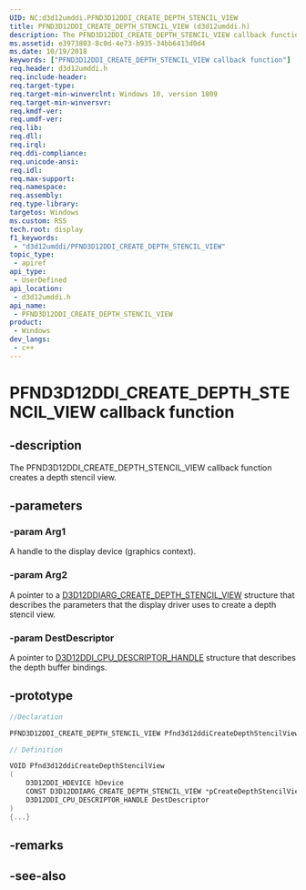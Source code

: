 ```yaml
---
UID: NC:d3d12umddi.PFND3D12DDI_CREATE_DEPTH_STENCIL_VIEW
title: PFND3D12DDI_CREATE_DEPTH_STENCIL_VIEW (d3d12umddi.h)
description: The PFND3D12DDI_CREATE_DEPTH_STENCIL_VIEW callback function creates a depth stencil view.
ms.assetid: e3973803-8c0d-4e73-b935-34bb6413d0d4
ms.date: 10/19/2018
keywords: ["PFND3D12DDI_CREATE_DEPTH_STENCIL_VIEW callback function"]
req.header: d3d12umddi.h
req.include-header: 
req.target-type: 
req.target-min-winverclnt: Windows 10, version 1809
req.target-min-winversvr: 
req.kmdf-ver: 
req.umdf-ver: 
req.lib: 
req.dll: 
req.irql: 
req.ddi-compliance: 
req.unicode-ansi: 
req.idl: 
req.max-support: 
req.namespace: 
req.assembly: 
req.type-library: 
targetos: Windows
ms.custom: RS5
tech.root: display
f1_keywords:
 - "d3d12umddi/PFND3D12DDI_CREATE_DEPTH_STENCIL_VIEW"
topic_type:
 - apiref
api_type:
 - UserDefined
api_location:
 - d3d12umddi.h
api_name:
 - PFND3D12DDI_CREATE_DEPTH_STENCIL_VIEW
product:
 - Windows
dev_langs:
 - c++
---
```


# PFND3D12DDI_CREATE_DEPTH_STENCIL_VIEW callback function

## -description

The PFND3D12DDI_CREATE_DEPTH_STENCIL_VIEW callback function creates a depth stencil view.

## -parameters

### -param Arg1

A handle to the display device (graphics context).

### -param Arg2

A pointer to a [D3D12DDIARG_CREATE_DEPTH_STENCIL_VIEW](ns-d3d12umddi-d3d12ddiarg_create_depth_stencil_view.md) structure that describes the parameters that the display driver uses to create a depth stencil view.

### -param DestDescriptor

A pointer to [D3D12DDI_CPU_DESCRIPTOR_HANDLE](ns-d3d12umddi-d3d12ddi_cpu_descriptor_handle.md) structure that describes the depth buffer bindings.

## -prototype

```cpp
//Declaration

PFND3D12DDI_CREATE_DEPTH_STENCIL_VIEW Pfnd3d12ddiCreateDepthStencilView; 

// Definition

VOID Pfnd3d12ddiCreateDepthStencilView 
(
	D3D12DDI_HDEVICE hDevice
	CONST D3D12DDIARG_CREATE_DEPTH_STENCIL_VIEW *pCreateDepthStencilView
	D3D12DDI_CPU_DESCRIPTOR_HANDLE DestDescriptor
)
{...}

```

## -remarks

## -see-also

